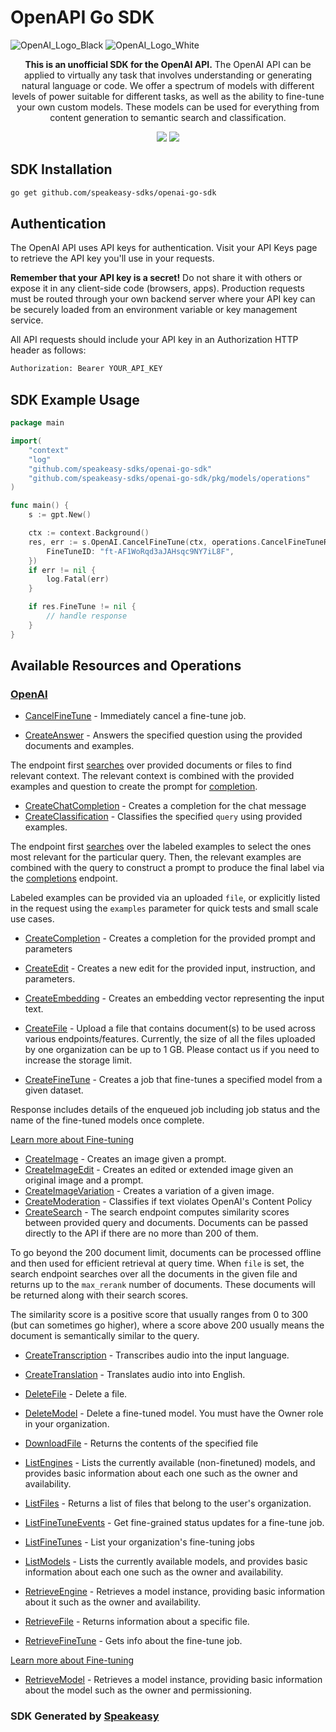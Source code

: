 # OpenAPI Go SDK

![OpenAI_Logo_Black](https://user-images.githubusercontent.com/6267663/220744241-48f469af-40b6-4d7f-ab48-8426b30189f0.svg#gh-light-mode-only)
![OpenAI_Logo_White](https://user-images.githubusercontent.com/6267663/220744513-66c99d0e-ed91-4577-982f-e7128d35ce95.svg#gh-dark-mode-only)

<div align="center">
   <p><strong>This is an unofficial SDK for the OpenAI API.</strong>  The OpenAI API can be applied to virtually any task that involves understanding or generating natural language or code. We offer a spectrum of models with different levels of power suitable for different tasks, as well as the ability to fine-tune your own custom models. These models can be used for everything from content generation to semantic search and classification.</p>
   <a href="https://github.com/speakeasy-sdks/openai-go-sdk/actions"><img src="https://img.shields.io/github/actions/workflow/status/speakeasy-sdks/openai-go-sdk/speakeasy_sdk_generation.yml?style=for-the-badge" /></a>
  <a href="https://platform.openai.com/docs/introduction"><img src="https://img.shields.io/static/v1?label=Docs&message=API Ref&color=2ca47c&style=for-the-badge" /></a>
</div> 

<!-- Start SDK Installation -->
## SDK Installation

```bash
go get github.com/speakeasy-sdks/openai-go-sdk
```
<!-- End SDK Installation -->

## Authentication

The OpenAI API uses API keys for authentication. Visit your API Keys page to retrieve the API key you'll use in your requests.

**Remember that your API key is a secret!** Do not share it with others or expose it in any client-side code (browsers, apps). Production requests must be routed through your own backend server where your API key can be securely loaded from an environment variable or key management service.

All API requests should include your API key in an Authorization HTTP header as follows:

```bash
Authorization: Bearer YOUR_API_KEY
```

## SDK Example Usage
<!-- Start SDK Example Usage -->
```go
package main

import(
	"context"
	"log"
	"github.com/speakeasy-sdks/openai-go-sdk"
	"github.com/speakeasy-sdks/openai-go-sdk/pkg/models/operations"
)

func main() {
    s := gpt.New()

    ctx := context.Background()
    res, err := s.OpenAI.CancelFineTune(ctx, operations.CancelFineTuneRequest{
        FineTuneID: "ft-AF1WoRqd3aJAHsqc9NY7iL8F",
    })
    if err != nil {
        log.Fatal(err)
    }

    if res.FineTune != nil {
        // handle response
    }
}
```
<!-- End SDK Example Usage -->

<!-- Start SDK Available Operations -->
## Available Resources and Operations


### [OpenAI](docs/openai/README.md)

* [CancelFineTune](docs/openai/README.md#cancelfinetune) - Immediately cancel a fine-tune job.

* [CreateAnswer](docs/openai/README.md#createanswer) - Answers the specified question using the provided documents and examples.

The endpoint first [searches](/docs/api-reference/searches) over provided documents or files to find relevant context. The relevant context is combined with the provided examples and question to create the prompt for [completion](/docs/api-reference/completions).

* [CreateChatCompletion](docs/openai/README.md#createchatcompletion) - Creates a completion for the chat message
* [CreateClassification](docs/openai/README.md#createclassification) - Classifies the specified `query` using provided examples.

The endpoint first [searches](/docs/api-reference/searches) over the labeled examples
to select the ones most relevant for the particular query. Then, the relevant examples
are combined with the query to construct a prompt to produce the final label via the
[completions](/docs/api-reference/completions) endpoint.

Labeled examples can be provided via an uploaded `file`, or explicitly listed in the
request using the `examples` parameter for quick tests and small scale use cases.

* [CreateCompletion](docs/openai/README.md#createcompletion) - Creates a completion for the provided prompt and parameters
* [CreateEdit](docs/openai/README.md#createedit) - Creates a new edit for the provided input, instruction, and parameters.
* [CreateEmbedding](docs/openai/README.md#createembedding) - Creates an embedding vector representing the input text.
* [CreateFile](docs/openai/README.md#createfile) - Upload a file that contains document(s) to be used across various endpoints/features. Currently, the size of all the files uploaded by one organization can be up to 1 GB. Please contact us if you need to increase the storage limit.

* [CreateFineTune](docs/openai/README.md#createfinetune) - Creates a job that fine-tunes a specified model from a given dataset.

Response includes details of the enqueued job including job status and the name of the fine-tuned models once complete.

[Learn more about Fine-tuning](/docs/guides/fine-tuning)

* [CreateImage](docs/openai/README.md#createimage) - Creates an image given a prompt.
* [CreateImageEdit](docs/openai/README.md#createimageedit) - Creates an edited or extended image given an original image and a prompt.
* [CreateImageVariation](docs/openai/README.md#createimagevariation) - Creates a variation of a given image.
* [CreateModeration](docs/openai/README.md#createmoderation) - Classifies if text violates OpenAI's Content Policy
* [CreateSearch](docs/openai/README.md#createsearch) - The search endpoint computes similarity scores between provided query and documents. Documents can be passed directly to the API if there are no more than 200 of them.

To go beyond the 200 document limit, documents can be processed offline and then used for efficient retrieval at query time. When `file` is set, the search endpoint searches over all the documents in the given file and returns up to the `max_rerank` number of documents. These documents will be returned along with their search scores.

The similarity score is a positive score that usually ranges from 0 to 300 (but can sometimes go higher), where a score above 200 usually means the document is semantically similar to the query.

* [CreateTranscription](docs/openai/README.md#createtranscription) - Transcribes audio into the input language.
* [CreateTranslation](docs/openai/README.md#createtranslation) - Translates audio into into English.
* [DeleteFile](docs/openai/README.md#deletefile) - Delete a file.
* [DeleteModel](docs/openai/README.md#deletemodel) - Delete a fine-tuned model. You must have the Owner role in your organization.
* [DownloadFile](docs/openai/README.md#downloadfile) - Returns the contents of the specified file
* [ListEngines](docs/openai/README.md#listengines) - Lists the currently available (non-finetuned) models, and provides basic information about each one such as the owner and availability.
* [ListFiles](docs/openai/README.md#listfiles) - Returns a list of files that belong to the user's organization.
* [ListFineTuneEvents](docs/openai/README.md#listfinetuneevents) - Get fine-grained status updates for a fine-tune job.

* [ListFineTunes](docs/openai/README.md#listfinetunes) - List your organization's fine-tuning jobs

* [ListModels](docs/openai/README.md#listmodels) - Lists the currently available models, and provides basic information about each one such as the owner and availability.
* [RetrieveEngine](docs/openai/README.md#retrieveengine) - Retrieves a model instance, providing basic information about it such as the owner and availability.
* [RetrieveFile](docs/openai/README.md#retrievefile) - Returns information about a specific file.
* [RetrieveFineTune](docs/openai/README.md#retrievefinetune) - Gets info about the fine-tune job.

[Learn more about Fine-tuning](/docs/guides/fine-tuning)

* [RetrieveModel](docs/openai/README.md#retrievemodel) - Retrieves a model instance, providing basic information about the model such as the owner and permissioning.
<!-- End SDK Available Operations -->

### SDK Generated by [Speakeasy](https://docs.speakeasyapi.dev/docs/using-speakeasy/client-sdks)
